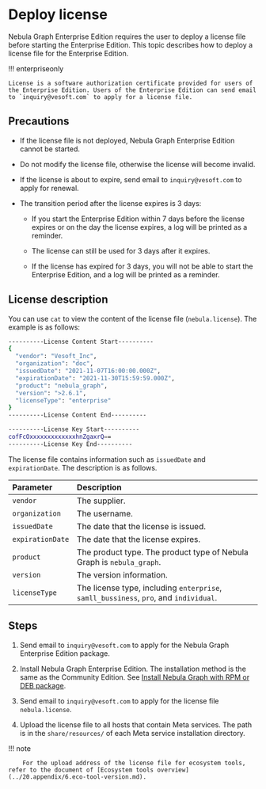 # Deploy license

Nebula Graph Enterprise Edition requires the user to deploy a license file before starting the Enterprise Edition. This topic describes how to deploy a license file for the Enterprise Edition.

!!! enterpriseonly

    License is a software authorization certificate provided for users of the Enterprise Edition. Users of the Enterprise Edition can send email to `inquiry@vesoft.com` to apply for a license file.

## Precautions

- If the license file is not deployed, Nebula Graph Enterprise Edition cannot be started.

- Do not modify the license file, otherwise the license will become invalid.

- If the license is about to expire, send email to `inquiry@vesoft.com` to apply for renewal.

- The transition period after the license expires is 3 days:

  - If you start the Enterprise Edition within 7 days before the license expires or on the day the license expires, a log will be printed as a reminder.

  - The license can still be used for 3 days after it expires.

  - If the license has expired for 3 days, you will not be able to start the Enterprise Edition, and a log will be printed as a reminder.

## License description

You can use `cat` to view the content of the license file (`nebula.license`). The example is as follows:

```bash
----------License Content Start----------
{
  "vendor": "Vesoft_Inc",
  "organization": "doc",
  "issuedDate": "2021-11-07T16:00:00.000Z",
  "expirationDate": "2021-11-30T15:59:59.000Z",
  "product": "nebula_graph",
  "version": ">2.6.1",
  "licenseType": "enterprise"
}
----------License Content End----------

----------License Key Start----------
cofFcOxxxxxxxxxxxxxhnZgaxrQ==
----------License Key End----------
```

The license file contains information such as `issuedDate` and `expirationDate`. The description is as follows.

|Parameter|Description|
|:---|:---|
|`vendor`|The supplier.|
|`organization`|The username.|
|`issuedDate`|The date that the license is issued. |
|`expirationDate`|The date that the license expires.|
|`product`|The product type. The product type of Nebula Graph is `nebula_graph`.|
|`version`|The version information.|
|`licenseType`|The license type, including `enterprise`, `samll_bussiness`, `pro`, and `individual`. |

## Steps

1. Send email to `inquiry@vesoft.com` to apply for the Nebula Graph Enterprise Edition package.

2. Install Nebula Graph Enterprise Edition. The installation method is the same as the Community Edition. See [Install Nebula Graph with RPM or DEB package](2.compile-and-install-nebula-graph/2.install-nebula-graph-by-rpm-or-deb.md).

3. Send email to `inquiry@vesoft.com` to apply for the license file `nebula.license`.

4. Upload the license file to all hosts that contain Meta services. The path is in the `share/resources/` of each Meta service installation directory.

  !!! note

        For the upload address of the license file for ecosystem tools, refer to the document of [Ecosystem tools overview](../20.appendix/6.eco-tool-version.md).
